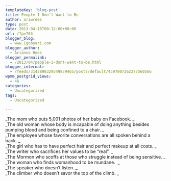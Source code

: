```yaml
---
templateKey: 'blog-post'
title: People I Don’t Want to Be
author: ariwrees
type: post
date: 2013-04-15T00:12:00+00:00
url: /?p=703
blogger_blog:
  - www.igobyari.com
blogger_author:
  - Arianna Rees
blogger_permalink:
  - /2013/04/people-i-dont-want-to-be.html
blogger_internal:
  - /feeds/3142898329549879465/posts/default/4597007262377560566
wpmm_postgrid_views:
  - 46
categories:
  - Uncategorized
tags:
  - Uncategorized

---
```

_The mom who puts 5,001 photos of her baby on Facebook. _  
_The old woman whose body is incapable of doing anything besides pumping blood and being confined to a chair. _  
_The employee whose favorite conversations are all spoken behind a back. _  
_The girl who has to have perfect hair and perfect makeup at all costs. _  
_The writer who sacrifices her values to be “real”. _  
_The Mormon who scoffs at those who struggle instead of being sensitive. _  
_The woman who finds womanhood to be mundane.  _  
_The speaker who doesn’t listen. _  
_The climber who doesn’t savor the top of the climb. _